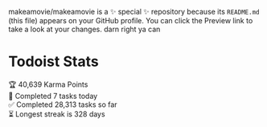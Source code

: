 makeamovie/makeamovie is a ✨ special ✨ repository because its `README.md` (this file) appears on your GitHub profile.
You can click the Preview link to take a look at your changes. darn right ya can

# Todoist Stats

<!-- TODO-IST:START -->
🏆  40,639 Karma Points           
🌸  Completed 7 tasks today           
✅  Completed 28,313 tasks so far           
⏳  Longest streak is 328 days
<!-- TODO-IST:END -->